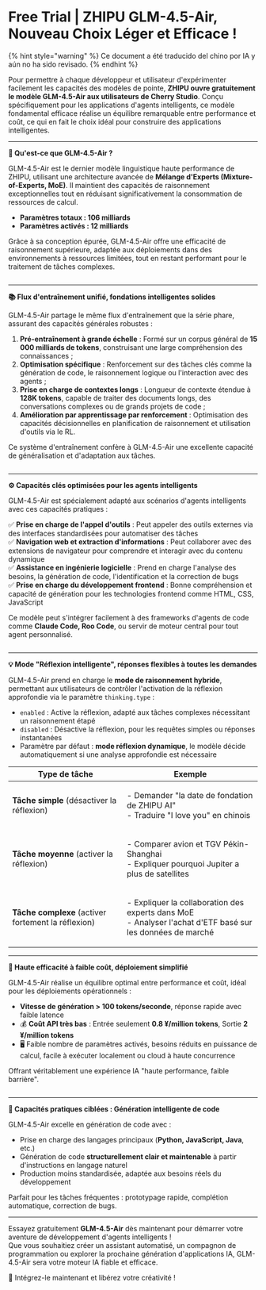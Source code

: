 # Free Trial | ZHIPU GLM-4.5-Air, Nouveau Choix Léger et Efficace !


{% hint style="warning" %}
Ce document a été traducido del chino por IA y aún no ha sido revisado.
{% endhint %}




Pour permettre à chaque développeur et utilisateur d'expérimenter facilement les capacités des modèles de pointe, **ZHIPU ouvre gratuitement le modèle GLM-4.5-Air aux utilisateurs de Cherry Studio**. Conçu spécifiquement pour les applications d'agents intelligents, ce modèle fondamental efficace réalise un équilibre remarquable entre performance et coût, ce qui en fait le choix idéal pour construire des applications intelligentes.

***

**🚀 Qu'est-ce que GLM-4.5-Air ?**

GLM-4.5-Air est le dernier modèle linguistique haute performance de ZHIPU, utilisant une architecture avancée de **Mélange d'Experts (Mixture-of-Experts, MoE)**. Il maintient des capacités de raisonnement exceptionnelles tout en réduisant significativement la consommation de ressources de calcul.

* **Paramètres totaux : 106 milliards**
* **Paramètres activés : 12 milliards**

Grâce à sa conception épurée, GLM-4.5-Air offre une efficacité de raisonnement supérieure, adaptée aux déploiements dans des environnements à ressources limitées, tout en restant performant pour le traitement de tâches complexes.

<figure><img src="../../../.gitbook/assets/benchmark-0.avif" alt=""><figcaption></figcaption></figure>

***

**📚 Flux d'entraînement unifié, fondations intelligentes solides**

GLM-4.5-Air partage le même flux d'entraînement que la série phare, assurant des capacités générales robustes :

1. **Pré-entraînement à grande échelle** : Formé sur un corpus général de **15 000 milliards de tokens**, construisant une large compréhension des connaissances ;
2. **Optimisation spécifique** : Renforcement sur des tâches clés comme la génération de code, le raisonnement logique ou l'interaction avec des agents ;
3. **Prise en charge de contextes longs** : Longueur de contexte étendue à **128K tokens**, capable de traiter des documents longs, des conversations complexes ou de grands projets de code ;
4. **Amélioration par apprentissage par renforcement** : Optimisation des capacités décisionnelles en planification de raisonnement et utilisation d'outils via le RL.

Ce système d'entraînement confère à GLM-4.5-Air une excellente capacité de généralisation et d'adaptation aux tâches.

<figure><img src="../../../.gitbook/assets/benchmark-top5.avif" alt=""><figcaption></figcaption></figure>

***

**⚙️ Capacités clés optimisées pour les agents intelligents**

GLM-4.5-Air est spécialement adapté aux scénarios d'agents intelligents avec ces capacités pratiques :

✅ **Prise en charge de l'appel d'outils** : Peut appeler des outils externes via des interfaces standardisées pour automatiser des tâches\
✅ **Navigation web et extraction d'informations** : Peut collaborer avec des extensions de navigateur pour comprendre et interagir avec du contenu dynamique\
✅ **Assistance en ingénierie logicielle** : Prend en charge l'analyse des besoins, la génération de code, l'identification et la correction de bugs\
✅ **Prise en charge du développement frontend** : Bonne compréhension et capacité de génération pour les technologies frontend comme HTML, CSS, JavaScript

Ce modèle peut s'intégrer facilement à des frameworks d'agents de code comme **Claude Code, Roo Code**, ou servir de moteur central pour tout agent personnalisé.

<figure><img src="../../../.gitbook/assets/benchmark-2.avif" alt=""><figcaption></figcaption></figure>

***

**💡 Mode "Réflexion intelligente", réponses flexibles à toutes les demandes**

GLM-4.5-Air prend en charge le **mode de raisonnement hybride**, permettant aux utilisateurs de contrôler l'activation de la réflexion approfondie via le paramètre `thinking.type` :

* `enabled` : Active la réflexion, adapté aux tâches complexes nécessitant un raisonnement étapé
* `disabled` : Désactive la réflexion, pour les requêtes simples ou réponses instantanées
* Paramètre par défaut : **mode réflexion dynamique**, le modèle décide automatiquement si une analyse approfondie est nécessaire

| Type de tâche                   | Exemple                                                                 |
| -------------------------- | ------------------------------------------------------------------------ |
| **Tâche simple** (désactiver la réflexion) | <p>- Demander "la date de fondation de ZHIPU AI"<br>- Traduire "I love you" en chinois</p> |
| **Tâche moyenne** (activer la réflexion) | <p>- Comparer avion et TGV Pékin-Shanghai<br>- Expliquer pourquoi Jupiter a plus de satellites</p> |
| **Tâche complexe** (activer fortement la réflexion) | <p>- Expliquer la collaboration des experts dans MoE<br>- Analyser l'achat d'ETF basé sur les données de marché</p> |

***

**🌟 Haute efficacité à faible coût, déploiement simplifié**

GLM-4.5-Air réalise un équilibre optimal entre performance et coût, idéal pour les déploiements opérationnels :

*  **Vitesse de génération > 100 tokens/seconde**, réponse rapide avec faible latence
* 💰 **Coût API très bas** : Entrée seulement **0.8 ¥/million tokens**, Sortie **2 ¥/million tokens**
*  🖥️ Faible nombre de paramètres activés, besoins réduits en puissance de calcul, facile à exécuter localement ou cloud à haute concurrence

Offrant véritablement une expérience IA "haute performance, faible barrière".

<figure><img src="../../../.gitbook/assets/benchmark2.avif" alt=""><figcaption></figcaption></figure>

***

**🧠 Capacités pratiques ciblées : Génération intelligente de code**

GLM-4.5-Air excelle en génération de code avec :

* Prise en charge des langages principaux (**Python, JavaScript, Java**, etc.)
* Génération de code **structurellement clair et maintenable** à partir d'instructions en langage naturel
* Production moins standardisée, adaptée aux besoins réels du développement

Parfait pour les tâches fréquentes : prototypage rapide, complétion automatique, correction de bugs.

***

Essayez gratuitement **GLM-4.5-Air** dès maintenant pour démarrer votre aventure de développement d'agents intelligents !\
Que vous souhaitiez créer un assistant automatisé, un compagnon de programmation ou explorer la prochaine génération d'applications IA, GLM-4.5-Air sera votre moteur IA fiable et efficace.

📘 Intégrez-le maintenant et libérez votre créativité !
